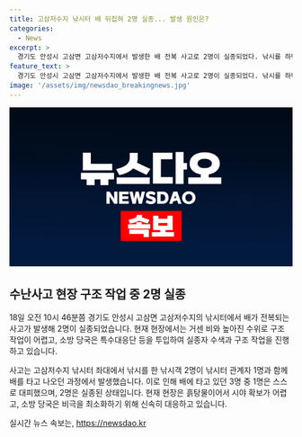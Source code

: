 ```yaml
---
title: 고삼저수지 낚시터 배 뒤집혀 2명 실종... 발생 원인은?
categories:
  - News
excerpt: >
  경기도 안성시 고삼면 고삼저수지에서 발생한 배 전복 사고로 2명이 실종되었다. 낚시를 하던 2명과 관계자 1명이 타고 있던 배가 전복된 사고다. 현재 거센 비와 높아진 수위로 인해 구조작업이 어려운 상황이며, 소방 당국은 특수대응단을 투입해 수색과 구조 작업을 진행 중이다.
feature_text: >
  경기도 안성시 고삼면 고삼저수지에서 발생한 배 전복 사고로 2명이 실종되었다. 낚시를 하던 2명과 관계자 1명이 타고 있던 배가 전복된 사고다. 현재 거센 비와 높아진 수위로 인해 구조작업이 어려운 상황이며, 소방 당국은 특수대응단을 투입해 수색과 구조 작업을 진행 중이다.
image: '/assets/img/newsdao_breakingnews.jpg'
---
```


<p><img src="/assets/img/newsdao_breakingnews.jpg" alt="firstkoreanews 속보" /></p>

<h2 data-ke-size="size26">수난사고 현장 구조 작업 중 2명 실종</h2>

<p data-ke-size="size16">18일 오전 10시 46분쯤 경기도 안성시 고삼면 고삼저수지의 낚시터에서 배가 전복되는 사고가 발생해 2명이 실종되었습니다. 현재 현장에서는 거센 비와 높아진 수위로 구조 작업이 어렵고, 소방 당국은 특수대응단 등을 투입하여 실종자 수색과 구조 작업을 진행하고 있습니다.</p>

<p data-ke-size="size16">사고는 고삼저수지 낚시터 좌대에서 낚시를 한 낚시객 2명이 낚시터 관계자 1명과 함께 배를 타고 나오던 과정에서 발생했습니다. 이로 인해 배에 타고 있던 3명 중 1명은 스스로 대피했으며, 2명은 실종된 상태입니다. 현재 현장은 흙탕물이어서 시야 확보가 어렵고, 소방 당국은 비극을 최소화하기 위해 신속히 대응하고 있습니다.</p>
실시간 뉴스 속보는, <a href="https://newsdao.kr" rel="dofollow">https://newsdao.kr</a>


